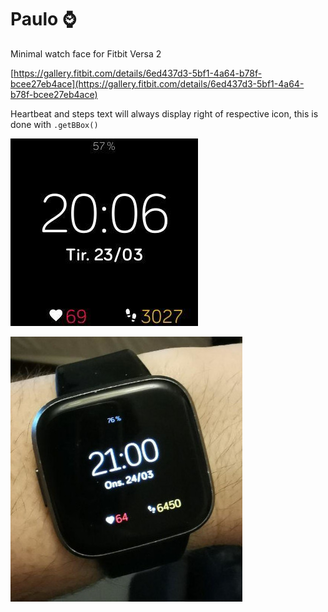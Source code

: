 # Paulo :watch:
Minimal watch face for Fitbit Versa 2

[https://gallery.fitbit.com/details/6ed437d3-5bf1-4a64-b78f-bcee27eb4ace](https://gallery.fitbit.com/details/6ed437d3-5bf1-4a64-b78f-bcee27eb4ace)

Heartbeat and steps text will always display right of respective icon, this is done with `.getBBox()`

![](paulo.jpg)



![](onwrist.jpg)

